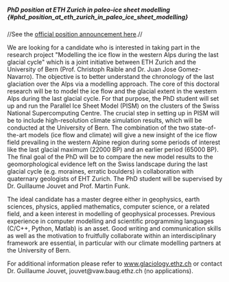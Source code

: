 ##### PhD position at ETH Zurich in paleo-ice sheet modelling {#phd_position_at_eth_zurich_in_paleo_ice_sheet_modelling}

//See the [ official position announcement
here](https://apply.refline.ch/845721/4181/pub/1/index.html).//

We are looking for a candidate who is interested in taking part in the
research project \"Modelling the ice flow in the western Alps during the
last glacial cycle\" which is a joint initiative between ETH Zurich and
the University of Bern (Prof. Christoph Raible and Dr. Juan Jose
Gomez-Navarro). The objective is to better understand the chronology of
the last glaciation over the Alps via a modelling approach. The core of
this doctoral research will be to model the ice flow and the glacial
extent in the western Alps during the last glacial cycle. For that
purpose, the PhD student will set up and run the Parallel Ice Sheet
Model (PISM) on the clusters of the Swiss National Supercomputing
Centre. The crucial step in setting up in PISM will be to include
high-resolution climate simulation results, which will be conducted at
the University of Bern. The combination of the two state-of-the-art
models (ice flow and climate) will give a new insight of the ice flow
field prevailing in the western Alpine region during some periods of
interest like the last glacial maximum (22000 BP) and an earlier period
(65000 BP). The final goal of the PhD will be to compare the new model
results to the geomorphological evidence left on the Swiss landscape
during the last glacial cycle (e.g. moraines, erratic boulders) in
collaboration with quaternary geologists of EHT Zurich. The PhD student
will be supervised by Dr. Guillaume Jouvet and Prof. Martin Funk.

The ideal candidate has a master degree either in geophysics, earth
sciences, physics, applied mathematics, computer science, or a related
field, and a keen interest in modelling of geophysical processes.
Previous experience in computer modelling and scientific programming
languages (C/C++, Python, Matlab) is an asset. Good writing and
communication skills as well as the motivation to fruitfully collaborate
within an interdisciplinary framework are essential, in particular with
our climate modelling partners at the University of Bern.

For additional information please refer to www.glaciology.ethz.ch or
contact Dr. Guillaume Jouvet, jouvet\@vaw.baug.ethz.ch (no
applications).
